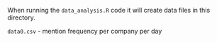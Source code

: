 When running the `data_analysis.R` code it will create data files in this directory. 

`data0.csv` - mention frequency per company per day
